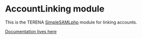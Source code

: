 # AccountLinking module

This is the TERENA [SimpleSAMLphp](https://github.com/simplesamlphp/simplesamlphp) module for linking accounts.

[Documentation lives here](https://wiki.terena.org/display/gn4webpres/SimpleSAMLphp+account+linking)
